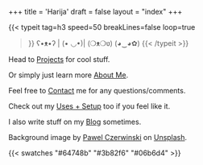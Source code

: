 +++
title = 'Harija'
draft = false
layout = "index"
+++

{{< typeit 
  tag=h3
  speed=50
  breakLines=false
  loop=true
>}}
ʕ•ᴥ•ʔ | (• ◡•)| (❍ᴥ❍ʋ) (◕‿◕✿)
{{< /typeit >}}

Head to [Projects](/projects) for cool stuff.


Or simply just learn more [About Me](/about-me).


Feel free to [Contact](/contact) me for any questions/comments.


Check out my [Uses + Setup](/uses) too if you feel like it.


I also write stuff on my [Blog](/blog) sometimes.


Background image by [Pawel Czerwinski](https://unsplash.com/@pawel_czerwinski) on [Unsplash](https://unsplash.com/).

{{< swatches "#64748b" "#3b82f6" "#06b6d4" >}}
